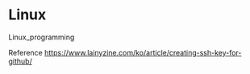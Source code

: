 # Linux
Linux_programming

Reference
https://www.lainyzine.com/ko/article/creating-ssh-key-for-github/
